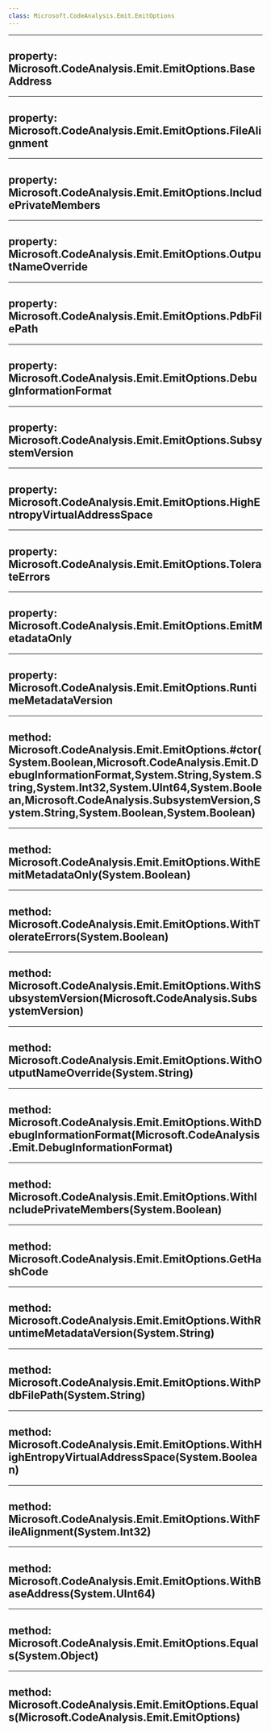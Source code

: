 ```yaml
---
class: Microsoft.CodeAnalysis.Emit.EmitOptions
---
```


---
property: Microsoft.CodeAnalysis.Emit.EmitOptions.BaseAddress
---

---
property: Microsoft.CodeAnalysis.Emit.EmitOptions.FileAlignment
---

---
property: Microsoft.CodeAnalysis.Emit.EmitOptions.IncludePrivateMembers
---

---
property: Microsoft.CodeAnalysis.Emit.EmitOptions.OutputNameOverride
---

---
property: Microsoft.CodeAnalysis.Emit.EmitOptions.PdbFilePath
---

---
property: Microsoft.CodeAnalysis.Emit.EmitOptions.DebugInformationFormat
---

---
property: Microsoft.CodeAnalysis.Emit.EmitOptions.SubsystemVersion
---

---
property: Microsoft.CodeAnalysis.Emit.EmitOptions.HighEntropyVirtualAddressSpace
---

---
property: Microsoft.CodeAnalysis.Emit.EmitOptions.TolerateErrors
---

---
property: Microsoft.CodeAnalysis.Emit.EmitOptions.EmitMetadataOnly
---

---
property: Microsoft.CodeAnalysis.Emit.EmitOptions.RuntimeMetadataVersion
---

---
method: Microsoft.CodeAnalysis.Emit.EmitOptions.#ctor(System.Boolean,Microsoft.CodeAnalysis.Emit.DebugInformationFormat,System.String,System.String,System.Int32,System.UInt64,System.Boolean,Microsoft.CodeAnalysis.SubsystemVersion,System.String,System.Boolean,System.Boolean)
---

---
method: Microsoft.CodeAnalysis.Emit.EmitOptions.WithEmitMetadataOnly(System.Boolean)
---

---
method: Microsoft.CodeAnalysis.Emit.EmitOptions.WithTolerateErrors(System.Boolean)
---

---
method: Microsoft.CodeAnalysis.Emit.EmitOptions.WithSubsystemVersion(Microsoft.CodeAnalysis.SubsystemVersion)
---

---
method: Microsoft.CodeAnalysis.Emit.EmitOptions.WithOutputNameOverride(System.String)
---

---
method: Microsoft.CodeAnalysis.Emit.EmitOptions.WithDebugInformationFormat(Microsoft.CodeAnalysis.Emit.DebugInformationFormat)
---

---
method: Microsoft.CodeAnalysis.Emit.EmitOptions.WithIncludePrivateMembers(System.Boolean)
---

---
method: Microsoft.CodeAnalysis.Emit.EmitOptions.GetHashCode
---

---
method: Microsoft.CodeAnalysis.Emit.EmitOptions.WithRuntimeMetadataVersion(System.String)
---

---
method: Microsoft.CodeAnalysis.Emit.EmitOptions.WithPdbFilePath(System.String)
---

---
method: Microsoft.CodeAnalysis.Emit.EmitOptions.WithHighEntropyVirtualAddressSpace(System.Boolean)
---

---
method: Microsoft.CodeAnalysis.Emit.EmitOptions.WithFileAlignment(System.Int32)
---

---
method: Microsoft.CodeAnalysis.Emit.EmitOptions.WithBaseAddress(System.UInt64)
---

---
method: Microsoft.CodeAnalysis.Emit.EmitOptions.Equals(System.Object)
---

---
method: Microsoft.CodeAnalysis.Emit.EmitOptions.Equals(Microsoft.CodeAnalysis.Emit.EmitOptions)
---

